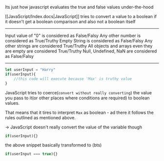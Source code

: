 
Its just how javascript evaluates the true and false values under-the-hood

[[JavaScript/Index.docs|JavaScript]] tries to convert a value to a boolean if it doesn't get a boolean comparison and also not a boolean itself

---

Input value of "0" is considered as False/Falsy
Any other number is considered as True/Truthy
Empty String is considered as False/Falsy
Any other strings are considered True/Truthy
All objects and arrays even they are empty are considered True/Truthy
Null, Undefined, NaN are considered as False/Falsy

---

```javascript
let userInput = "Harry"
if(userInput){
	//this code will execute because 'Max' is truthy value
}
```

JavaScript tries to coerce(`convert without really converting`) the value you pass to it(or other places where conditions are required) to boolean values.

That means that it tires to interpret `Max` as boolean - ad there it follows the rules outlined as mentioned above.

-> JavaScript doesn't really convert the value of the variable though

```javascript
if(userInput){}
```
the above snippet basically transformed to (bts)
```javascript
if(userInput === true){}
```